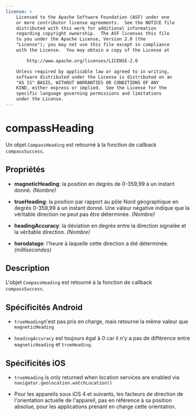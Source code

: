 ```yaml
---
license: >
    Licensed to the Apache Software Foundation (ASF) under one
    or more contributor license agreements.  See the NOTICE file
    distributed with this work for additional information
    regarding copyright ownership.  The ASF licenses this file
    to you under the Apache License, Version 2.0 (the
    "License"); you may not use this file except in compliance
    with the License.  You may obtain a copy of the License at

        http://www.apache.org/licenses/LICENSE-2.0

    Unless required by applicable law or agreed to in writing,
    software distributed under the License is distributed on an
    "AS IS" BASIS, WITHOUT WARRANTIES OR CONDITIONS OF ANY
    KIND, either express or implied.  See the License for the
    specific language governing permissions and limitations
    under the License.
---
```


# compassHeading

Un objet `CompassHeading` est retourné à la fonction de callback `compassSuccess`.

## Propriétés

*   **magneticHeading**: la position en degrés de 0-359,99 à un instant donné. *(Nombre)*

*   **trueHeading**: la position par rapport au pôle Nord géographique en degrés 0-359,99 à un instant donné. Une valeur négative indique que la véritable direction ne peut pas être déterminée. *(Nombre)*

*   **headingAccuracy**: la déviation en degrés entre la direction signalée et la véritable direction. *(Nombre)*

*   **horodatage**: l'heure à laquelle cette direction a été déterminée. *(millisecondes)*

## Description

L'objet `CompassHeading` est retourné à la fonction de callback `compassSuccess`.

## Spécificités Android

*   `trueHeading`n'est pas pris en charge, mais retourne la même valeur que `magneticHeading`

*   `headingAccuracy` est toujours égal à 0 car il n'y a pas de différence entre `magneticHeading` et `trueHeading`.

## Spécificités iOS

*   `trueHeading` is only returned when location services are enabled via `navigator.geolocation.watchLocation()`

*   Pour les appareils sous iOS 4 et suivants, les facteurs de direction de l'orientation actuelle de l'appareil, pas en référence à sa position absolue, pour les applications prenant en charge cette orientation.
